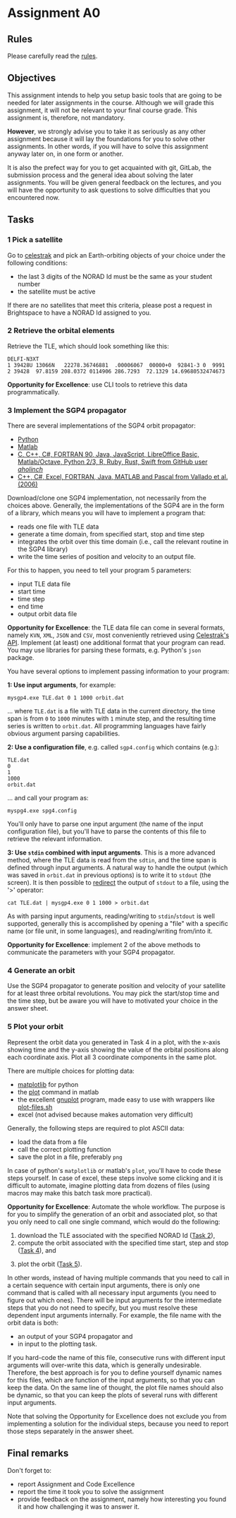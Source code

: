 # Assignment A0

## Rules

Please carefully read the [rules](rules/README.md).

## Objectives

This assignment intends to help you setup basic tools that are going to be needed for later assignments in the course. Although we will grade this assignment, it will not be relevant to your final course grade. This assignment is, therefore, not mandatory. 

**However**, we strongly advise you to take it as seriously as any other assignment because it will lay the foundations for you to solve other assignments. In other words, if you will have to solve this assignment anyway later on, in one form or another.

It is also the prefect way for you to get acquainted with git, GitLab, the submission process and the general idea about solving the later assignments. You will be given general feedback on the lectures, and you will have the opportunity to ask questions to solve difficulties that you encountered now.

## Tasks

### 1 Pick a satellite 

Go to [celestrak](https://celestrak.org/satcat/search.php) and pick an Earth-orbiting objects of your choice under the following conditions:

- the last 3 digits of the NORAD Id must be the same as your student number
- the satellite must be active

If there are no satellites that meet this criteria, please post a request in Brightspace to have a NORAD Id assigned to you.


### 2 Retrieve the orbital elements 

Retrieve the TLE, which should look something like this:

```
DELFI-N3XT              
1 39428U 13066N   22278.36746881  .00006067  00000+0  92841-3 0  9991
2 39428  97.8159 208.0372 0114906 286.7293  72.1329 14.69680532474673
```

**Opportunity for Excellence**: use CLI tools to retrieve this data programmatically.


### 3 Implement the SGP4 propagator 

There are several implementations of the SGP4 orbit propagator:

- [Python](https://pypi.org/project/sgp4/)
- [Matlab](https://www.mathworks.com/matlabcentral/fileexchange/62013-sgp4)
- [C, C++, C#, FORTRAN 90, Java, JavaScript, LibreOffice Basic, Matlab/Octave, Python 2/3, R, Ruby, Rust, Swift from GitHub user *aholinch*](https://github.com/aholinch/sgp4)
- [C++, C#, Excel, FORTRAN, Java, MATLAB and Pascal from Vallado et al. (2006)](http://celestrak.org/publications/AIAA/2006-6753/)

Download/clone one SGP4 implementation, not necessarily from the choices above. Generally, the implementations of the SGP4 are in the form of a library, which means you will have to implement a program that:

- reads one file with TLE data
- generate a time domain, from specified start, stop and time step
- integrates the orbit over this time domain (i.e., call the relevant routine in the SGP4 library)
- write the time series of position and velocity to an output file.

For this to happen, you need to tell your program 5 parameters:

- input TLE data file
- start time
- time step
- end time
- output orbit data file

**Opportunity for Excellence**: the TLE data file can come in several formats, namely `KVN`, `XML`, `JSON` and `CSV`, most conveniently retrieved using [Celestrak's API](http://celestrak.org/NORAD/documentation/gp-data-formats.php). Implement (at least) one additional format that your program can read. You may use libraries for parsing these formats, e.g. Python's `json` package.

You have several options to implement passing information to your program:

**1: Use input arguments**, for example:

```
mysgp4.exe TLE.dat 0 1 1000 orbit.dat
```

... where `TLE.dat` is a file with TLE data in the current directory, the time span is from `0` to `1000` minutes with `1` minute step, and the resulting time series is written to `orbit.dat`. All programming languages have fairly obvious argument parsing capabilities. 

**2: Use a configuration file**, e.g. called `sgp4.config` which contains (e.g.):

```
TLE.dat
0
1
1000
orbit.dat
```

... and call your program as:

```
myspg4.exe spg4.config
```
 
You'll only have to parse one input argument (the name of the input configuration file), but you'll have to parse the contents of this file to retrieve the relevant information.

**3: Use `stdin` combined with input arguments**. This is a more advanced method, where the TLE data is read from the `sdtin`, and the time span is defined through input arguments. A natural way to handle the output (which was saved in `orbit.dat` in previous options) is to write it to `stdout` (the screen). It is then possible to [redirect](https://medium.com/hacker-toolbelt/bash-shell-redirecting-standard-input-and-output-8c4713a22ea5) the output of `stdout` to a file, using the '>' operator:

```
cat TLE.dat | mysgp4.exe 0 1 1000 > orbit.dat
```

As with parsing input arguments, reading/writing to `stdin`/`stdout` is well supported, generally this is accomplished by opening a "file" with a specific name (or file unit, in some languages), and reading/writing from/into it.

**Opportunity for Excellence**: implement 2 of the above methods to communicate the parameters with your SGP4 propagator.

### 4 Generate an orbit

Use the SGP4 propagator to generate position and velocity of your satellite for at least three orbital revolutions. You may pick the start/stop time and the time step, but be aware you will have to motivated your choice in the answer sheet.

### 5 Plot your orbit

Represent the orbit data you generated in Task 4 in a plot, with the x-axis showing time and the y-axis showing the value of the orbital positions along each coordinate axis. Plot all 3 coordinate components in the same plot.

There are multiple choices for plotting data:

- [matplotlib](https://matplotlib.org) for python
- the [plot](https://www.mathworks.com/help/matlab/ref/plot.html) command in matlab
- the excellent [gnuplot](http://www.gnuplot.info) program, made easy to use with wrappers like [plot-files.sh](https://github.com/jgte/plot-files)
- excel (not advised because makes automation very difficult)

Generally, the following steps are required to plot ASCII data:

- load the data from a file
- call the correct plotting function
- save the plot in a file, preferably `png`

In case of python's `matplotlib` or matlab's `plot`, you'll have to code these steps yourself. In case of excel, these steps involve some clicking and it is difficult to automate, imagine plotting data from dozens of files (using macros may make this batch task more practical).

**Opportunity for Excellence**: Automate the whole workflow. The purpose is for you to simplify the generation of an orbit and associated plot, so that you only need to call one single command, which would do the following:

1. download the TLE associated with the specified NORAD Id ([Task 2](#2-retrieve-the-orbital-elements)), 
2. compute the orbit associated with the specified time start, step and stop ([Task 4](#4-generate-an-orbit)), and 
3) plot the orbit ([Task 5](#5-Plot-your-orbit)).

In other words, instead of having multiple commands that you need to call in a certain sequence with certain input arguments, there is only one command that is called with all necessary input arguments (you need to figure out which ones). There will be input arguments for the intermediate steps that you do not need to specify, but you must resolve these dependent input arguments internally. For example, the file name with the orbit data is both:

- an output of your SGP4 propagator and
- in input to the plotting task.

If you hard-code the name of this file, consecutive runs with different input arguments will over-write this data, which is generally undesirable. Therefore, the best approach is for you to define yourself dynamic names for this files, which are function of the input arguments, so that you can keep the data. On the same line of thought, the plot file names should also be dynamic, so that you can keep the plots of several runs with different input arguments.

Note that solving the Opportunity for Excellence does not exclude you from implementing a solution for the individual steps, because you need to report those steps separately in the answer sheet.

## Final remarks

Don't forget to:

- report Assignment and Code Excellence
- report the time it took you to solve the assignment
- provide feedback on the assignment, namely how interesting you found it and how challenging it was to answer it.
